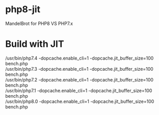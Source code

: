 # php8-jit
MandelBrot for PHP8 VS PHP7.x



# Build with JIT 
/usr/bin/php7.4 -dopcache.enable_cli=1 -dopcache.jit_buffer_size=100 bench.php <br/>
/usr/bin/php7.3 -dopcache.enable_cli=1 -dopcache.jit_buffer_size=100 bench.php <br/>
/usr/bin/php7.2 -dopcache.enable_cli=1 -dopcache.jit_buffer_size=100 bench.php <br/>
/usr/bin/php7.1 -dopcache.enable_cli=1 -dopcache.jit_buffer_size=100 bench.php <br/>
/usr/bin/php8.0 -dopcache.enable_cli=1 -dopcache.jit_buffer_size=100 bench.php <br/>
